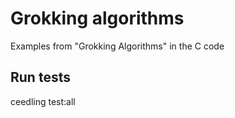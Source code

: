 # Grokking algorithms
Examples from "Grokking Algorithms" in the C code
## Run tests
ceedling test:all
